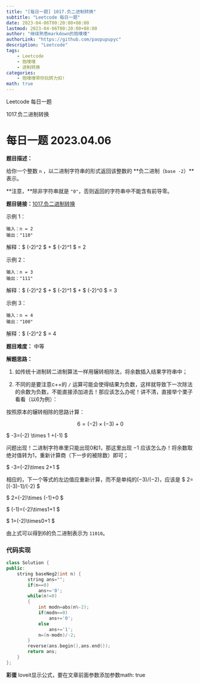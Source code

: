 ```yaml
---
title: "[每日一题] 1017.负二进制转换"
subtitle: "Leetcode 每日一题"
date: 2023-04-06T00:20:00+08:00 
lastmod: 2023-04-06T00:20:00+08:00
author: "继续熟悉markdown的狍噗噗"
authorLink: "https://github.com/paopupupyc"
description: "Leetcode"
tags: 
    - Leetcode  
    - 狍噗噗
    - 进制转换
categories: 
    - 狍噗噗带你玩转力扣!
math: true
---
```


Leetcode 每日一题

1017.负二进制转换
<!--more-->

# 每日一题 2023.04.06

**题目描述：**

给你一个整数 `n` ，以二进制字符串的形式返回该整数的 **负二进制（`base -2`）**表示。

**注意，**除非字符串就是 `"0"`，否则返回的字符串中不能含有前导零。

**题目链接：**[1017.负二进制转换](https://leetcode.cn/problems/convert-to-base-2/)

示例 1：

    输入：n = 2
    输出："110"
解释：$ (-2)^2 $ + $ (-2)^1 $ = 2

示例 2：

    输入：n = 3
    输出："111"
解释：$ (-2)^2 $ + $ (-2)^1 $ + $ (-2)^0 $ = 3

示例 3：

    输入：n = 4
    输出："100"
解释：$ (-2)^2 $ = 4

**题目难度：** 中等

**解题思路：**

1. 如传统十进制转二进制算法一样用辗转相除法，将余数插入结果字符串中；

2. 不同的是要注意c++的 `/` 运算可能会使得结果为负数，这样就导致下一次除法的余数为负数，不能直接添加进去！那应该怎么办呢！讲不清，直接举个栗子看看（以6为例）：


  
按照原本的辗转相除的思路计算：

$$ 6=(-2) \times (-3) +0 $$ 
  
$ -3=(-2) \times 1 +(-1) $
  
问题出现！二进制字符串里只能出现0和1，那这里出现 $-1$ 应该怎么办！将余数取绝对值转为1，重新计算商（下一步的被除数）即可；
  
$ -3=(-2)\times 2+1 $ 
  
相应的，下一个等式的左边值应重新计算，而不是单纯的$(-3)/ (-2)$，应该是
$ 2=[(-3)-1]/(-2) $
  
$ 2=(-2)\times (-1)+0 $
  
$ (-1)=(-2)\times1+1 $
  
$ 1=(-2)\times0+1 $
  
由上式可以得到6的负二进制表示为 `11010`。

### 代码实现

```c++
class Solution {
public:
    string baseNeg2(int n) {
        string ans="";
        if(n==0)
            ans+='0';
        while(n!=0)
        {
            int modn=abs(n%-2);
            if(modn==0)
                ans+='0';
            else
                ans+='1';
            n=(n-modn)/-2;
        }
        reverse(ans.begin(),ans.end());
        return ans;
    }
};
```

**彩蛋** loveit显示公式，要在文章前面参数添加参数math: true



